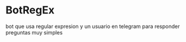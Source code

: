 # BotRegEx
bot que usa regular expresion y un usuario en telegram para responder preguntas muy simples
